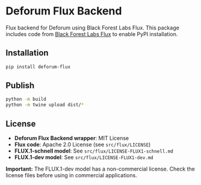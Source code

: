 # Deforum Flux Backend

Flux backend for Deforum using Black Forest Labs Flux. This package includes code from [Black Forest Labs Flux](https://github.com/black-forest-labs/flux) to enable PyPI installation.

## Installation

```bash
pip install deforum-flux
```

## Publish
```bash
python -m build
python -m twine upload dist/*
```

## License

- **Deforum Flux Backend wrapper**: MIT License
- **Flux code**: Apache 2.0 License (see `src/flux/LICENSE`)
- **FLUX.1-schnell model**: See `src/flux/LICENSE-FLUX1-schnell.md`
- **FLUX.1-dev model**: See `src/flux/LICENSE-FLUX1-dev.md`

**Important:** The FLUX.1-dev model has a non-commercial license. Check the license files before using in commercial applications.